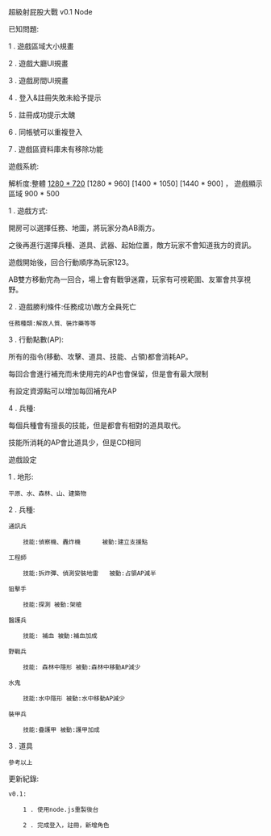 超級射屁股大戰 v0.1 Node

已知問題:

1 . 遊戲區域大小規畫

2 . 遊戲大廳UI規畫

3 . 遊戲房間UI規畫

4 . 登入&註冊失敗未給予提示

5 . 註冊成功提示太醜 

6 . 同帳號可以重複登入

7 . 遊戲區資料庫未有移除功能
 
遊戲系統:

解析度:整體 [1280 * 720](先搞這個) [1280 * 960] [1400 * 1050] [1440 * 900]   ，  遊戲顯示區域 900 * 500

1 . 遊戲方式:

開房可以選擇任務、地圖，將玩家分為AB兩方。

之後再進行選擇兵種、道具、武器、起始位置，敵方玩家不會知道我方的資訊。

遊戲開始後，回合行動順序為玩家123。

AB雙方移動完為一回合，場上會有戰爭迷霧，玩家有可視範圍、友軍會共享視野。

2 . 遊戲勝利條件:任務成功\敵方全員死亡

	任務種類:解救人質、裝炸藥等等
	
3 . 行動點數(AP):

所有的指令(移動、攻擊、道具、技能、占領)都會消耗AP。

每回合會進行補充而未使用完的AP也會保留，但是會有最大限制

有設定資源點可以增加每回補充AP

4 . 兵種:

每個兵種會有擅長的技能，但是都會有相對的道具取代。

技能所消耗的AP會比道具少，但是CD相同


遊戲設定

1 . 地形:

	平原、水、森林、山、建築物

2 . 兵種:

	通訊兵
	
	    技能:偵察機、轟炸機 	    被動:建立支援點
		
	工程師
	
		技能:拆炸彈、偵測安裝地雷   被動:占領AP減半 
		
	狙擊手
	
		技能:探測 被動:架槍 
		
	醫護兵
	
		技能: 補血 被動:補血加成
		
	野戰兵
	
		技能: 森林中隱形 被動:森林中移動AP減少
		
	水鬼
	
		技能:水中隱形 被動:水中移動AP減少
		
	裝甲兵
	
		技能:疊護甲 被動:護甲加成
		
3 . 道具

	參考以上

 
 
更新紀錄:

    v0.1:
    
        1 . 使用node.js重製後台
        
        2 . 完成登入，註冊，新增角色